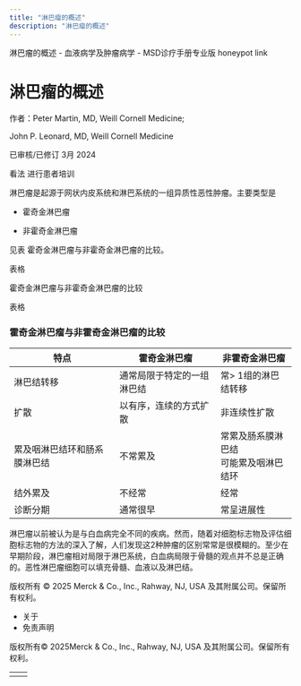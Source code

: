 ```yaml
---
title: "淋巴瘤的概述"
description: "淋巴瘤的概述"
---
```


﻿淋巴瘤的概述 \- 血液病学及肿瘤病学 \- MSD诊疗手册专业版 honeypot link

# 淋巴瘤的概述

作者：Peter Martin, MD, Weill Cornell Medicine;

John P. Leonard, MD, Weill Cornell Medicine

已审核/已修订 3月 2024

看法 进行患者培训

淋巴瘤是起源于网状内皮系统和淋巴系统的一组异质性恶性肿瘤。主要类型是

- 霍奇金淋巴瘤

- 非霍奇金淋巴瘤


见表 霍奇金淋巴瘤与非霍奇金淋巴瘤的比较。

表格

霍奇金淋巴瘤与非霍奇金淋巴瘤的比较

表格

### 霍奇金淋巴瘤与非霍奇金淋巴瘤的比较

| 特点 | 霍奇金淋巴瘤 | 非霍奇金淋巴瘤 |
| --- | --- | --- |
| 淋巴结转移 | 通常局限于特定的一组淋巴结 | 常> 1组的淋巴结转移 |
| 扩散 | 以有序，连续的方式扩散 | 非连续性扩散 |
| 累及咽淋巴结环和肠系膜淋巴结 | 不常累及 | 常累及肠系膜淋巴结<br>可能累及咽淋巴结环 |
| 结外累及 | 不经常 | 经常 |
| 诊断分期 | 通常很早 | 常呈进展性 |

淋巴瘤以前被认为是与白血病完全不同的疾病。然而，随着对细胞标志物及评估细胞标志物的方法的深入了解，人们发现这2种肿瘤的区别常常是很模糊的。至少在早期阶段，淋巴瘤相对局限于淋巴系统，白血病局限于骨髓的观点并不总是正确的。恶性淋巴瘤细胞可以填充骨髓、血液以及淋巴结。



版权所有 © 2025
Merck & Co., Inc., Rahway, NJ, USA 及其附属公司。保留所有权利。

- 关于
- 免责声明

版权所有© 2025Merck & Co., Inc., Rahway, NJ, USA 及其附属公司。保留所有权利。

|     |     |
| --- | --- |
|  |  |